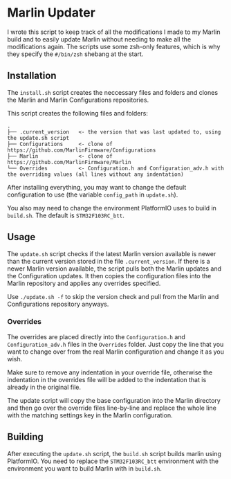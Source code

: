 # Marlin Updater

I wrote this script to keep track of all the modifications I made to my Marlin build and to easily update Marlin without needing to make all the modifications again.
The scripts use some zsh-only features, which is why they specify the `#/bin/zsh` shebang at the start.

## Installation

The `install.sh` script creates the neccessary files and folders and clones the Marlin and Marlin Configurations repositories.

This script creates the following files and folders:

```
.
├── .current_version   <- the version that was last updated to, using the update.sh script
├── Configurations     <- clone of https://github.com/MarlinFirmware/Configurations
├── Marlin             <- clone of https://github.com/MarlinFirmware/Marlin
└── Overrides          <- Configuration.h and Configuration_adv.h with the overriding values (all lines without any indentation)
```

After installing everything, you may want to change the default configuration to use (the variable `config_path` in `update.sh`).

You also may need to change the environment PlatformIO uses to build in `build.sh`. The default is `STM32F103RC_btt`.


## Usage

The `update.sh` script checks if the latest Marlin version available is newer than the current version stored in the file `.current_version`.
If there is a newer Marlin version available, the script pulls both the Marlin updates and the Configuration updates.
It then copies the configuration files into the Marlin repository and applies any overrides specified.

Use `./update.sh -f` to skip the version check and pull from the Marlin and Configurations repository anyways.

### Overrides
The overrides are placed directly into the `Configuration.h` and `Configuration_adv.h` files in the `Overrides` folder. Just copy the line that you want to change over from the real Marlin configuration and change it as you wish.

Make sure to remove any indentation in your override file, otherwise the indentation in the overrides file will be added to the indentation that is already in the original file.

The update script will copy the base configuration into the Marlin directory and then go over the override files line-by-line and replace the whole line with the matching settings key in the Marlin configuration.

## Building

After executing the `update.sh` script, the `build.sh` script builds marlin using PlatformIO.
You need to replace the `STM32F103RC_btt` environment with the environment you want to build Marlin with in `build.sh`.
